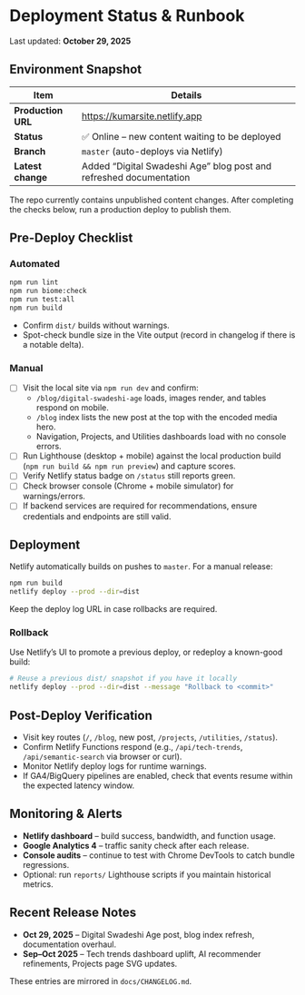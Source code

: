 # Deployment Status & Runbook

Last updated: **October 29, 2025**

## Environment Snapshot

| Item | Details |
|------|---------|
| **Production URL** | https://kumarsite.netlify.app |
| **Status** | ✅ Online – new content waiting to be deployed |
| **Branch** | `master` (auto-deploys via Netlify) |
| **Latest change** | Added “Digital Swadeshi Age” blog post and refreshed documentation |

The repo currently contains unpublished content changes. After completing the checks below, run a production deploy to publish them.

## Pre-Deploy Checklist

### Automated

```bash
npm run lint
npm run biome:check
npm run test:all
npm run build
```

- Confirm `dist/` builds without warnings.
- Spot-check bundle size in the Vite output (record in changelog if there is a notable delta).

### Manual

- [ ] Visit the local site via `npm run dev` and confirm:
  - `/blog/digital-swadeshi-age` loads, images render, and tables respond on mobile.
  - `/blog` index lists the new post at the top with the encoded media hero.
  - Navigation, Projects, and Utilities dashboards load with no console errors.
- [ ] Run Lighthouse (desktop + mobile) against the local production build (`npm run build && npm run preview`) and capture scores.
- [ ] Verify Netlify status badge on `/status` still reports green.
- [ ] Check browser console (Chrome + mobile simulator) for warnings/errors.
- [ ] If backend services are required for recommendations, ensure credentials and endpoints are still valid.

## Deployment

Netlify automatically builds on pushes to `master`. For a manual release:

```bash
npm run build
netlify deploy --prod --dir=dist
```

Keep the deploy log URL in case rollbacks are required.

### Rollback

Use Netlify’s UI to promote a previous deploy, or redeploy a known-good build:

```bash
# Reuse a previous dist/ snapshot if you have it locally
netlify deploy --prod --dir=dist --message "Rollback to <commit>"
```

## Post-Deploy Verification

- Visit key routes (`/`, `/blog`, new post, `/projects`, `/utilities`, `/status`).
- Confirm Netlify Functions respond (e.g., `/api/tech-trends`, `/api/semantic-search` via browser or curl).
- Monitor Netlify deploy logs for runtime warnings.
- If GA4/BigQuery pipelines are enabled, check that events resume within the expected latency window.

## Monitoring & Alerts

- **Netlify dashboard** – build success, bandwidth, and function usage.
- **Google Analytics 4** – traffic sanity check after each release.
- **Console audits** – continue to test with Chrome DevTools to catch bundle regressions.
- Optional: run `reports/` Lighthouse scripts if you maintain historical metrics.

## Recent Release Notes

- **Oct 29, 2025** – Digital Swadeshi Age post, blog index refresh, documentation overhaul.
- **Sep–Oct 2025** – Tech trends dashboard uplift, AI recommender refinements, Projects page SVG updates.

These entries are mirrored in `docs/CHANGELOG.md`.

